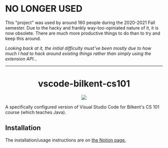 # NO LONGER USED

This "project" was used by around 160 people during the 2020-2021 Fall semester. Due to the hacky and frankly way-too-opiniated nature of it, it is now obsolete. There are much more productive things to do than to try and keep this around.

*Looking back at it, the initial difficulty must've been mostly due to how much I had to hack around existing things rather than simply using the extension API...*

---

<div align="center">

# vscode-bilkent-cs101

![](linux/cs101.java.dev.port/visual-studio-code-15.0.1/bilkentvscode.png)
  
</div>

A specifically configured version of Visual Studio Code for Bilkent's CS 101 course (which teaches Java).

## Installation
The installation/usage instructions are on [the Notion page.](https://www.notion.so/vedxyz/VS-Code-Guide-for-Bilkent-CS-101-832600459e59465f8555a8ba938a64e7)
